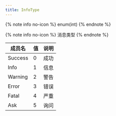 ```yaml
---
title: InfoType
---
```


{% note info no-icon %}
enum(int)
{% endnote %}

{% note info no-icon %}
消息类型
{% endnote %}

|成员名|值|说明|
|-|-|-|
| Success | 0 | 成功 |
| Info | 1 | 信息 |
| Warning | 2 | 警告 |
| Error | 3 | 错误 |
| Fatal | 4 | 严重 |
| Ask | 5 | 询问 |